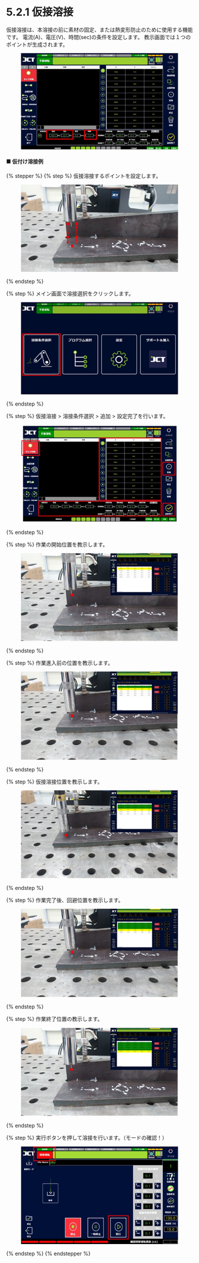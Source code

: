 # 5.2.1 仮接溶接

仮接溶接は、本溶接の前に素材の固定、または熱変形防止のために使用する機能です。 電流(A)、電圧(V)、時間(sec)の条件を設定します。 教示画面では１つのポイントが生成されます。

<figure><img src="img/section5.2.1_1.jpg" alt=""><figcaption></figcaption></figure>

#### ■ 仮付け溶接例

{% stepper %}
{% step %}
仮接溶接するポイントを設定します。

<figure><img src="img/section5.2.1_2.jpg" alt=""><figcaption></figcaption></figure>
{% endstep %}

{% step %}
メイン画面で溶接選択をクリックします。

<figure><img src="img/section5.2.1_3 (5).jpg" alt=""><figcaption></figcaption></figure>
{% endstep %}

{% step %}
仮接溶接 > 溶接条件選択 > 追加 > 設定完了を行います。

<figure><img src="img/section5.2.1_4.jpg" alt=""><figcaption></figcaption></figure>
{% endstep %}

{% step %}
作業の開始位置を教示します。

<figure><img src="img/section5.2.1_5.jpg" alt=""><figcaption></figcaption></figure>
{% endstep %}

{% step %}
作業進入前の位置を教示します。

<figure><img src="img/section5.2.1_6.jpg" alt=""><figcaption></figcaption></figure>
{% endstep %}

{% step %}
仮接溶接位置を教示します。

<figure><img src="img/section5.2.1_7.jpg" alt=""><figcaption></figcaption></figure>
{% endstep %}

{% step %}
作業完了後、回避位置を教示します。

<figure><img src="img/section5.2.1_8.jpg" alt=""><figcaption></figcaption></figure>
{% endstep %}

{% step %}
作業終了位置の教示します。

<figure><img src="img/section5.2.1_9.jpg" alt=""><figcaption></figcaption></figure>
{% endstep %}

{% step %}
実行ボタンを押して溶接を行います。（モードの確認！）

<figure><img src="img/section5.2.1_10 (5).jpg" alt=""><figcaption></figcaption></figure>
{% endstep %}
{% endstepper %}
